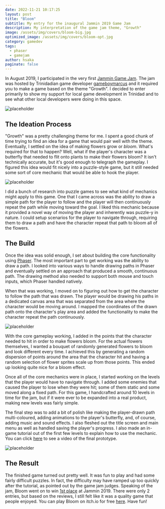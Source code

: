 ```yaml
---
date: 2022-11-21 10:17:25
layout: post
title: "Bloom"
subtitle: My entry for the inaugural Jammin 2019 Game Jam
description: My interpretation of the game jam theme, "Growth"
image: /assets/img/covers/bloom-big.jpg
optimized_image: /assets/img/covers/bloom-opt.jpg
category: gamedev
tags:
  - phaser
  - gamejam
author: hsaka
paginate: false
---
```


In August 2019, I participated in the very first [Jammin Game Jam](https://itch.io/jam/jammin-2019). The jam was hosted by Trinidadian game developer [gameboymarcus](https://gameboymarcus.itch.io/) and it required you to make a game based on the theme "Growth". I decided to enter primarily to show my support for local game development in Trinidad and to see what other local developers were doing in this space.

![placeholder](/assets/img/blog%20resources/bloom/2-jammin.jpg "Jammin 2019")

## The Ideation Process

"Growth" was a pretty challenging theme for me. I spent a good chunk of time trying to find an idea for a game that would pair well with the theme. Eventually, I settled on the idea of making flowers grow or *bloom*. What's required for that to happen? Well, what if the player's character was a butterfly that needed to flit onto plants to make their flowers bloom? It isn't technically accurate, but it's good enough to telegraph the gameplay. I figured this idea would fit nicely into a puzzle-style game, but it still needed some sort of core mechanic that would be able to hook the player. 

![placeholder](/assets/img/blog%20resources/bloom/1-butterfly.jpg "Butterfly")

I did a bunch of research into puzzle games to see what kind of mechanics might apply to this game. One that I came across was the ability to draw a simple path for the player to follow and the player will then continuously repeat the path while moving toward the goal. I liked this mechanic because it provided a novel way of moving the player and inherently was puzzle-y in nature. I could setup scenarios for the player to navigate through, requiring them to draw a path and have the character repeat that path to bloom all of the flowers.

## The Build

Once the idea was solid enough, I set about building the core functionality using [Phaser](http://phaser.io/). The most important part to get working was the ability to draw a path. I looked into various ways to handle drawing paths in Phaser and eventually settled on an approach that produced a smooth, continuous path. The drawing method also needed to support both mouse and touch inputs, which Phaser handled natively. 

When that was working, I moved on to figuring out how to get the character to follow the path that was drawn. The player would be drawing his paths in a dedicated canvas area that was separated from the area where the character would be moving around. I mapped the coordinates of the drawn path onto the character's play area and added the functionality to make the character repeat the path continuously.

![placeholder](/assets/img/blog%20resources/bloom/3-draw.jpg "Drawing")

With the core gameplay working, I added in the points that the character needed to hit in order to make flowers bloom. For the actual flowers themselves, I wanted a bouquet of randomly generated flowers to bloom and look different every time. I achieved this by generating a random dispersion of points around the area that the character hit and having a random selection of flower sprites scale up from those points. This ended up looking quite nice for a bloom effect.

Once all of the core mechanics were in place, I started working on the levels that the player would have to navigate through. I added some enemies that caused the player to lose when they were hit; some of them static and some moved along a fixed path. For this game, I handcrafted around 10 levels in time for the jam, but if it were ever to be expanded into a real product, making new levels was fairly simple.

The final step was to add a bit of polish like making the player-drawn path multi-coloured, adding animations to the player's butterfly, and, of course, adding music and sound effects. I also fleshed out the title screen and main menu as well as handled saving the player's progress. I also made an in-game tutorial out of the first few levels to explain how to use the mechanic. You can click [here](https://www.youtube.com/watch?v=hcuXbjJHRuE) to see a video of the final prototype.

![placeholder](/assets/img/blog%20resources/bloom/4-title.jpg "Bloom")

## The Result

The finished game turned out pretty well. It was fun to play and had some fairly difficult puzzles. In fact, the difficulty may have ramped up too quickly after the tutorial, as pointed out by the game jam judges. Speaking of the jam, Bloom went on to win [1st place](https://itch.io/jam/jammin-2019/results) at Jammin 2019. There were only 2 entries, but based on the reviews, I still felt like it was a quality game that people enjoyed. You can play Bloom on itch.io for free [here](https://hsaka.itch.io/bloom). Have fun!